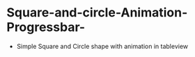 # Square-and-circle-Animation-Progressbar-

- Simple Square and Circle shape with animation in tableview
